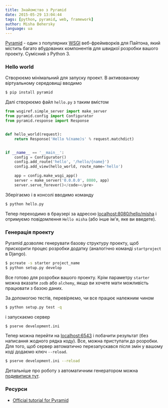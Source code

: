 ```yaml
---
title: Знайомство з Pyramid
date: 2015-05-29 13:04:44
tags: [python, pyramid, web, framework]
author: Misha Behersky
language: ua
---
```


[Pyramid](http://www.pylonsproject.org/) - один з популярних [WSGI](http://wsgi.readthedocs.org/en/latest/) веб-фреймворків для Пайтона, який містить багато вбудованих компонентів для швидкої розробки вашого проекту. Сумісний з Python 3.

### Hello world

Створюємо мінімальний для запуску проект. В активованому віртуальному середовищі вводимо

```bash
$ pip install pyramid
```

Далі створюємо файл `hello.py` з таким вмістом

```python
from wsgiref.simple_server import make_server
from pyramid.config import Configurator
from pyramid.response import Response


def hello_world(request):
    return Response('Hello %(name)s' % request.matchdict)


if __name__ == '__main__':
    config = Configurator()
    config.add_route('hello', '/hello/{name}')
    config.add_view(hello_world, route_name='hello')

    app = config.make_wsgi_app()
    server = make_server('0.0.0.0', 8080, app)
    server.serve_forever()</code></pre>
```

Зберігаємо і в консолі вводимо команду

```bash
$ python hello.py
```

Тепер переходимо в браузері за адресою [localhost:8080/hello/misha](http://localhost:8080/hello/misha) і отримуємо повідомлення `Hello misha` (або інше ім'я, яке ви введете).

### Генерація проекту

Pyramid дозволяє генерувати базову структуру проекту, щоб прискорити процес розробки додатку (аналогічно команді `startproject` в Django).

```bash
$ pcreate -s starter project_name
$ python setup.py develop
```

Все готово для розробки вашого проекту. Крім параметру `starter` можна вказати `zodb` або `alchemy`, якщо ви хочете мати можливість працювати з базою даних.

За допомогою тестів, перевіряємо, чи все працює належним чином

```bash
$ python setup.py test -q
```

і запускаємо сервер

```bash
$ pserve development.ini
```

Тепер можна перейти на [localhost:6543](http://localhost:6543) і побачити результат (без написання жодного рядка коду). Все, можна приступати до розробки. Для того, щоб сервер автоматично перезапускався після змін у вашому коді додаємо ключ `--reload`.

```bash
$ pserve development.ini --reload
```

Детальніше про роботу з автоматичним генератором можна [подивитися тут](http://docs.pylonsproject.org/projects/pyramid/en/latest/narr/project.html).

### Ресурси

* [Official tutorial for Pyramid](http://docs.pylonsproject.org/projects/pyramid/en/latest/quick_tutorial/index.html#quick-tutorial)

